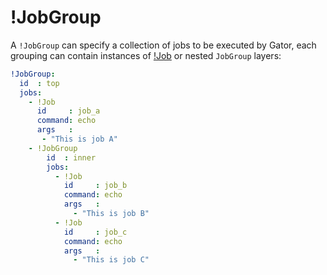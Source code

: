# !JobGroup

A `!JobGroup` can specify a collection of jobs to be executed by Gator, each
grouping can contain instances of [!Job](job.md) or nested `JobGroup` layers:

```yaml
!JobGroup:
  id  : top
  jobs:
    - !Job
      id     : job_a
      command: echo
      args   :
       - "This is job A"
    - !JobGroup
        id  : inner
        jobs:
          - !Job
            id     : job_b
            command: echo
            args   :
              - "This is job B"
          - !Job
            id     : job_c
            command: echo
            args   :
              - "This is job C"
```
